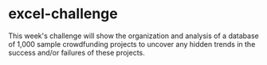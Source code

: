 # excel-challenge
This week's challenge will show the organization and analysis of a database of 1,000 sample crowdfunding projects to uncover any hidden trends in the success and/or failures of these projects.
